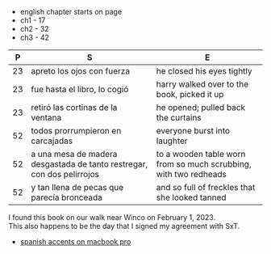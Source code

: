 
* english chapter starts on page
* ch1 - 17
* ch2 - 32
* ch3 - 42


|P| S | E |
|-| - | - |
| 23 | apreto los ojos con fuerza | he closed his eyes tightly |
| 23 | fue hasta el libro, lo cogió |  harry walked over to the book, picked it up|
| 23 | retiró las cortinas de la ventana | he opened; pulled back the curtains |
| 52 | todos prorrumpieron en carcajadas | everyone burst into laughter |
| 52 | a una mesa de madera desgastada de tanto restregar, con dos pelirrojos | to a wooden table worn from so much scrubbing, with two redheads |
| 52 | y tan llena de pecas que parecía bronceada | and so full of freckles that she looked tanned |

I found this book on our walk near Winco on February 1, 2023.   
This also happens to be the day that I signed my agreement with SxT.

* [spanish accents on macbook pro](https://github.com/stormasm/spanish/blob/main/misc/macbook.md)
